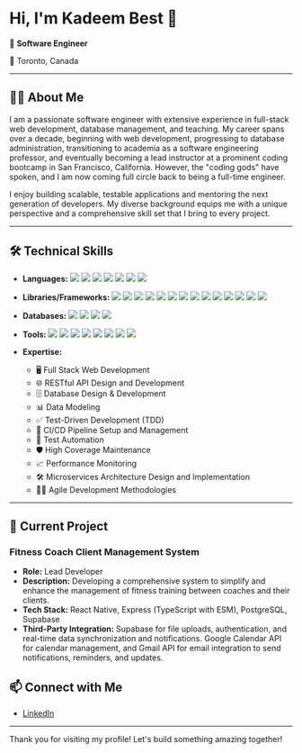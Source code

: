 # Hi, I'm Kadeem Best 👋

🔧 **Software Engineer**

📍 Toronto, Canada

---

## 👨‍💻 About Me

I am a passionate software engineer with extensive experience in full-stack web development, database management, and teaching. My career spans over a decade, beginning with web development, progressing to database administration, transitioning to academia as a software engineering professor, and eventually becoming a lead instructor at a prominent coding bootcamp in San Francisco, California. However, the "coding gods" have spoken, and I am now coming full circle back to being a full-time engineer.

I enjoy building scalable, testable applications and mentoring the next generation of developers. My diverse background equips me with a unique perspective and a comprehensive skill set that I bring to every project.


---

## 🛠 Technical Skills

- **Languages:**
  <img src="https://img.shields.io/badge/javascript-%23323330.svg?style=plastic&logo=javascript&logoColor=%23F7DF1E"/>
  <img src="https://img.shields.io/badge/typescript-%23007ACC.svg?style=plastic&logo=typescript&logoColor=white"/>
  <img src="https://img.shields.io/badge/python-3670A0?style=plastic&logo=python&logoColor=ffdd54"/>
  <img src="https://img.shields.io/badge/java-%23b07219.svg?style=plastic&logo=java&logoColor=white"/>
  <img src="https://img.shields.io/badge/php-%23777BB4.svg?style=plastic&logo=php&logoColor=white"/>
  <img src="https://img.shields.io/badge/c%23-%23239120.svg?style=plastic&logo=c-sharp&logoColor=white"/>
  <img src="https://img.shields.io/badge/sql-%23007396.svg?style=plastic&logo=sql&logoColor=white"/>

- **Libraries/Frameworks:**
  <img src="https://img.shields.io/badge/react-%2320232a.svg?style=plastic&logo=react&logoColor=%2361DAFB"/>
  <img src="https://img.shields.io/badge/react_native-%2320232a.svg?style=plastic&logo=react&logoColor=%2361DAFB"/>
  <img src="https://img.shields.io/badge/react_testing_library-%23E33332.svg?style=plastic&logo=testing-library&logoColor=white"/>
  <img src="https://img.shields.io/badge/jquery-%230769AD.svg?style=plastic&logo=jquery&logoColor=white"/>
  <img src="https://img.shields.io/badge/node.js-%23339933.svg?style=plastic&logo=node.js&logoColor=white"/>
  <img src="https://img.shields.io/badge/express-%23000000.svg?style=plastic&logo=express&logoColor=white"/>
  <img src="https://img.shields.io/badge/prisma-%232D3748.svg?style=plastic&logo=prisma&logoColor=white"/>
  <img src="https://img.shields.io/badge/flask-%23000000.svg?style=plastic&logo=flask&logoColor=white"/>
  <img src="https://img.shields.io/badge/django-%23092E20.svg?style=plastic&logo=django&logoColor=white"/>
  <img src="https://img.shields.io/badge/spring_boot-%236DB33F.svg?style=plastic&logo=spring-boot&logoColor=white"/>
  <img src="https://img.shields.io/badge/laravel-%23FF2D20.svg?style=plastic&logo=laravel&logoColor=white"/>
  <img src="https://img.shields.io/badge/magento-%23EE672F.svg?style=plastic&logo=magento&logoColor=white"/>
  <img src="https://img.shields.io/badge/mongoose-%23880000.svg?style=plastic&logo=mongoose&logoColor=white"/>
  <img src="https://img.shields.io/badge/sqlalchemy-%23d65a34.svg?style=plastic&logo=sqlalchemy&logoColor=white"/>

- **Databases:**
  <img src="https://img.shields.io/badge/postgresql-%23336791.svg?style=plastic&logo=postgresql&logoColor=white"/>
  <img src="https://img.shields.io/badge/mysql-%234479A1.svg?style=plastic&logo=mysql&logoColor=white"/>
  <img src="https://img.shields.io/badge/sql_server-%23CC2927.svg?style=plastic&logo=microsoft-sql-server&logoColor=white"/>
  <img src="https://img.shields.io/badge/mongodb-%2347A248.svg?style=plastic&logo=mongodb&logoColor=white"/>

- **Tools:**
  <img src="https://img.shields.io/badge/vite-%23646CFF.svg?style=plastic&logo=vite&logoColor=white"/>
  <img src="https://img.shields.io/badge/docker-%232496ED.svg?style=plastic&logo=docker&logoColor=white"/>
  <img src="https://img.shields.io/badge/git-%23F05033.svg?style=plastic&logo=git&logoColor=white"/>
  <img src="https://img.shields.io/badge/github_actions-%232671E5.svg?style=plastic&logo=github-actions&logoColor=white"/>
  <img src="https://img.shields.io/badge/travis_ci-%233EAAAF.svg?style=plastic&logo=travis-ci&logoColor=white"/>
  <img src="https://img.shields.io/badge/new_relic-%23009BDF.svg?style=plastic&logo=new-relic&logoColor=white"/>
  <img src="https://img.shields.io/badge/supabase-%233ECF8E.svg?style=plastic&logo=supabase&logoColor=white"/>
  <img src="https://img.shields.io/badge/firebase-%23039BE5.svg?style=plastic&logo=firebase&logoColor=white"/>


- **Expertise:**
  - 🖥️ Full Stack Web Development
  - 🌐 RESTful API Design and Development
  - 🗄️ Database Design & Development
  - 📊 Data Modeling
  - ✅ Test-Driven Development (TDD)
  - 🔄 CI/CD Pipeline Setup and Management
  - 🤖 Test Automation
  - 🛡️ High Coverage Maintenance
  - 📈 Performance Monitoring
  - 🛠️ Microservices Architecture Design and Implementation
  - 🧑‍💼 Agile Development Methodologies

---

## 🚀 Current Project

### Fitness Coach Client Management System
- **Role:** Lead Developer
- **Description:** Developing a comprehensive system to simplify and enhance the management of fitness training between coaches and their clients.
- **Tech Stack:** React Native, Express (TypeScript with ESM), PostgreSQL, Supabase
- **Third-Party Integration:** Supabase for file uploads, authentication, and real-time data synchronization and notifications. Google Calendar API for calendar management, and Gmail API for email integration to send notifications, reminders, and updates.


## 📫 Connect with Me

- [LinkedIn](https://www.linkedin.com/in/kadeem-best-94b4b7126/)

---

Thank you for visiting my profile! Let's build something amazing together!
